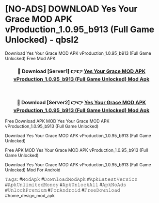 # [NO-ADS] DOWNLOAD Yes Your Grace MOD APK vProduction_1.0.95_b913 (Full Game Unlocked) - qbsl2
Download Yes Your Grace MOD APK vProduction_1.0.95_b913 (Full Game Unlocked) Free Mod APK

<div align="center">
<h3>🔴 Download [Server1] 👉👉 <a href="https://apk-comot.site?title=Yes_Your_Grace_MOD_APK_vProduction_1.0.95_b913_(Full_Game_Unlocked)">Yes Your Grace MOD APK vProduction_1.0.95_b913 (Full Game Unlocked) Mod Apk</a></h3><br>

<h3>🔴 Download [Server2] 👉👉 <a href="https://apk-comot.site?title=Yes_Your_Grace_MOD_APK_vProduction_1.0.95_b913_(Full_Game_Unlocked)">Yes Your Grace MOD APK vProduction_1.0.95_b913 (Full Game Unlocked) Mod Apk</a></h3>
</div>


Free Download APK MOD Yes Your Grace MOD APK vProduction_1.0.95_b913 (Full Game Unlocked)

Download Yes Your Grace MOD APK vProduction_1.0.95_b913 (Full Game Unlocked) 

Free APK MOD Yes Your Grace MOD APK vProduction_1.0.95_b913 (Full Game Unlocked) 

Download Yes Your Grace MOD APK vProduction_1.0.95_b913 (Full Game Unlocked) Mod For Android

𝚃𝚊𝚐𝚜: #𝙼𝚘𝚍𝙰𝚙𝚔 #𝙳𝚘𝚠𝚗𝚕𝚘𝚊𝚍𝙼𝚘𝚍𝙰𝚙𝚔 #𝙰𝚙𝚔𝙻𝚊𝚝𝚎𝚜𝚝𝚅𝚎𝚛𝚜𝚒𝚘𝚗 #𝙰𝚙𝚔𝚄𝚗𝚕𝚒𝚖𝚒𝚝𝚎𝚍𝙼𝚘𝚗𝚎𝚢 #𝙰𝚙𝚔𝚄𝚗𝚕𝚘𝚌𝚔𝙰𝚕𝚕 #𝙰𝚙𝚔𝙽𝚘𝙰𝚍𝚜 #𝚄𝚗𝚕𝚘𝚌𝚔𝙿𝚛𝚎𝚖𝚒𝚞𝚖 #𝙵𝚘𝚛𝙰𝚗𝚍𝚛𝚘𝚒𝚍 #𝙵𝚛𝚎𝚎𝙳𝚘𝚠𝚗𝚕𝚘𝚊𝚍 #home_design_mod_apk